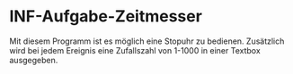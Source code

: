 # INF-Aufgabe-Zeitmesser

Mit diesem Programm ist es möglich eine Stopuhr zu bedienen.
Zusätzlich wird bei jedem Ereignis eine Zufallszahl von 1-1000 in einer Textbox ausgegeben.
